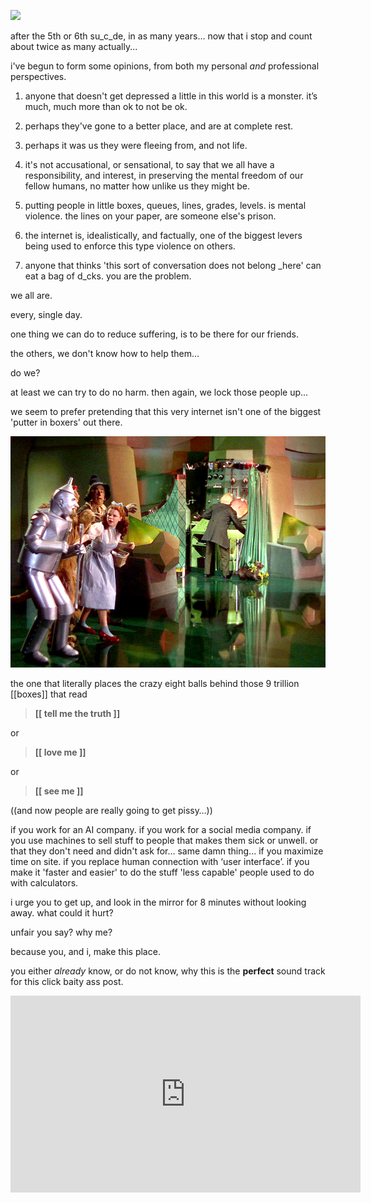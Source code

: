 ![](./assets/image2.png)

after the 5th or 6th su\_c\_de, in as many years... now that i stop and count
about twice as many actually...

i've begun to form some opinions, from both my personal _and_ professional
perspectives.

1. anyone that doesn't get depressed a little in this world is a monster.  it’s much, much more than ok to not be ok.

2. perhaps they've gone to a better place, and are at complete rest.

3. perhaps it was us they were fleeing from, and not life.

4. it's not accusational, or sensational, to say that we all have a responsibility, and interest, in preserving the mental freedom of our fellow humans, no matter how unlike us they might be.

5. putting people in little boxes, queues, lines, grades, levels. is mental violence. the lines on your paper, are someone else's prison.

6. the internet is, idealistically, and factually, one of the biggest levers being used to enforce this type violence on others.

7. anyone that thinks 'this sort of conversation does not belong \_here' can eat a bag of d\_cks. you are the problem.

we all are.

every, single day.

one thing we can do to reduce suffering, is to be there for our friends.

the others, we don't know how to help them...

do we?

at least we can try to do no harm.  then again, we lock those people up...

we seem to prefer pretending that this very internet isn't one of the biggest
'putter in boxers' out there.

![](./assets/wizzard.jpg)


the one that literally places the crazy eight balls behind those 9 trillion \[\[boxes\]\] that read

> **\[\[ tell me the truth \]\]**

or

> **\[\[ love me \]\]**

or

> **\[\[ see me \]\]**

((and now people are really going to get pissy…))

if you work for an AI company.  if you work for a social media company.  if
you use machines to sell stuff to people that makes them sick or unwell.  or
that they don't need and didn't ask for…  same damn thing...  if you
maximize time on site.  if you replace human connection with ‘user
interface’.  if you make it 'faster and easier' to do the stuff 'less
capable' people used to do with calculators.

i urge you to get up, and look in the mirror for 8 minutes without looking away.  what could it hurt?

unfair you say?  why me?

because you, and i, make this place.

you either _already_ know, or do not know, why this is the __perfect__ sound track for this click baity ass post.

<iframe width="560" height="315" src="https://www.youtube.com/embed/OVboY26AexU?si=DOs5Bi_G7pzsgaOG" title="YouTube video player" frameborder="0" allow="accelerometer; autoplay; clipboard-write; encrypted-media; gyroscope; picture-in-picture; web-share" referrerpolicy="strict-origin-when-cross-origin" allowfullscreen></iframe>

